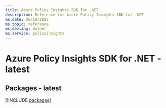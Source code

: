 ```yaml
---
title: Azure Policy Insights SDK for .NET
description: Reference for Azure Policy Insights SDK for .NET
ms.date: 06/19/2025
ms.topic: reference
ms.devlang: dotnet
ms.service: policyinsights
---
```

# Azure Policy Insights SDK for .NET - latest
## Packages - latest
[!INCLUDE [packages](policy-insights-index.md)]